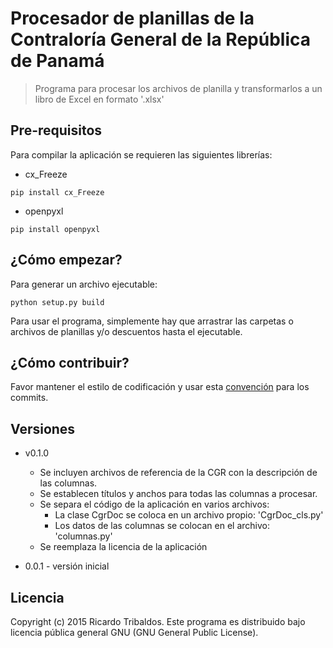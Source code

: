 # Procesador de planillas de la Contraloría General de la República de Panamá

> Programa para procesar los archivos de planilla y transformarlos a un libro de Excel en formato '.xlsx'

## Pre-requisitos
Para compilar la aplicación se requieren las siguientes librerías:
* cx_Freeze
```shell
pip install cx_Freeze
```
* openpyxl
```shell
pip install openpyxl
```

## ¿Cómo empezar?
Para generar un archivo ejecutable:
```shell
python setup.py build
```

Para usar el programa, simplemente hay que arrastrar las carpetas o archivos de planillas y/o descuentos hasta el ejecutable.

## ¿Cómo contribuir?
Favor mantener el estilo de codificación y usar esta [convención] para los commits.

## Versiones
- v0.1.0
  - Se incluyen archivos de referencia de la CGR con la descripción de las columnas.
  - Se establecen títulos y anchos para todas las columnas a procesar.
  - Se separa el código de la aplicación en varios archivos:
    - La clase CgrDoc se coloca en un archivo propio: 'CgrDoc_cls.py'
    - Los datos de las columnas se colocan en el archivo: 'columnas.py'
  - Se reemplaza la licencia de la aplicación

- 0.0.1 - versión inicial

## Licencia
Copyright (c) 2015 Ricardo Tribaldos. Este programa es distribuido bajo licencia pública general GNU (GNU General Public License).

[convención]:https://docs.google.com/document/d/1QrDFcIiPjSLDn3EL15IJygNPiHORgU1_OOAqWjiDU5Y